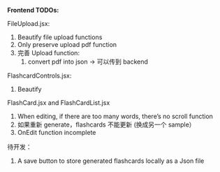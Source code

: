 **Frontend TODOs:**

FileUpload.jsx:

1. Beautify file upload functions
2. Only preserve upload pdf function
3. 完善 Upload function:
   1. convert pdf into json -> 可以传到 backend

FlashcardControls.jsx:

1. Beautify

FlashCard.jsx and FlashCardList.jsx

1. When editing, if there are too many words, there’s no scroll function
2. 如果重新 generate，flashcards 不能更新 (换成另一个 sample）
3. OnEdit function incomplete

待开发：

1. A save button to store generated flashcards locally as a Json file
